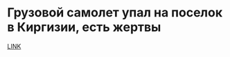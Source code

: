 # Грузовой самолет упал на поселок в Киргизии, есть жертвы



[LINK](https://varlamov.ru/2187400.html)